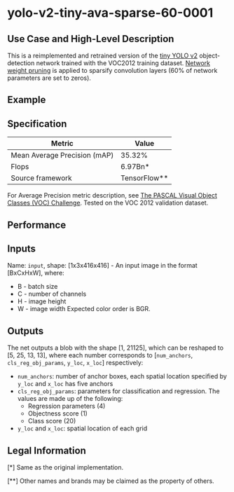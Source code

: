 # yolo-v2-tiny-ava-sparse-60-0001

## Use Case and High-Level Description

This is a reimplemented and retrained version of the [tiny YOLO v2](https://arxiv.org/abs/1612.08242) object-detection network trained with the VOC2012 training dataset.
[Network weight pruning](https://arxiv.org/abs/1710.01878) is applied to sparsify convolution layers (60% of network parameters are set to zeros).

## Example

## Specification

| Metric                          | Value                                     |
|---------------------------------|-------------------------------------------|
| Mean Average Precision (mAP)    | 35.32%                                    |
| Flops                           | 6.97Bn*                                   |
| Source framework                | TensorFlow**                              |

For Average Precision metric description, see [The PASCAL Visual Object Classes (VOC) Challenge](http://host.robots.ox.ac.uk/pascal/VOC/pubs/everingham10.pdf).
Tested on the VOC 2012 validation dataset.

## Performance

## Inputs

Name: `input`, shape: [1x3x416x416] - An input image in the format [BxCxHxW],
where:
  - B - batch size
  - C - number of channels
  - H - image height
  - W - image width
Expected color order is BGR.

## Outputs

The net outputs a blob with the shape [1, 21125], which can be reshaped to [5, 25, 13, 13],
where each number corresponds to [`num_anchors`, `cls_reg_obj_params`, `y_loc`, `x_loc`] respectively:
- `num_anchors`: number of anchor boxes, each spatial location specified by `y_loc` and `x_loc` has five anchors
- `cls_reg_obj_params`: parameters for classification and regression. The values are made up of the following:
  * Regression parameters (4)
  * Objectness score (1)
  * Class score (20)
- `y_loc` and `x_loc`: spatial location of each grid

## Legal Information
[*] Same as the original implementation.

[**] Other names and brands may be claimed as the property of others.
